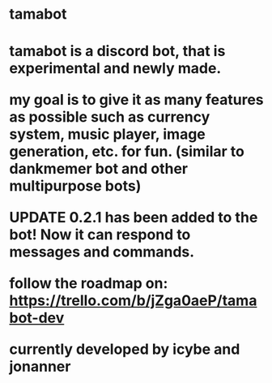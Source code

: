 # tamabot

<h1>
tamabot is a discord bot, that is experimental and newly made.

my goal is to give it as many features as possible such as currency system, music player, image generation, etc. for fun.
(similar to dankmemer bot and other multipurpose bots)

UPDATE 0.2.1 has been added to the bot!
Now it can respond to messages and commands.


follow the roadmap on: https://trello.com/b/jZga0aeP/tamabot-dev


currently developed by icybe and jonanner

